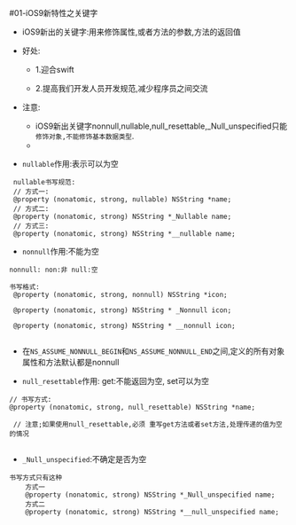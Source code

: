 #01-iOS9新特性之关键字
* iOS9新出的关键字:用来修饰属性,或者方法的参数,方法的返回值
* 好处:

    * 1.迎合swift

    * 2.提高我们开发人员开发规范,减少程序员之间交流

* 注意:
    * iOS9新出关键字nonnull,nullable,null_resettable,_Null_unspecified只能`修饰对象,不能修饰基本数据类型`.
    *
* `nullable`作用:表示可以为空

```objc
 nullable书写规范:
 // 方式一:
 @property (nonatomic, strong, nullable) NSString *name;
 // 方式二:
 @property (nonatomic, strong) NSString *_Nullable name;
 // 方式三:
 @property (nonatomic, strong) NSString *__nullable name;

```
* `nonnull`作用:不能为空

```objc
nonnull: non:非 null:空

书写格式:
 @property (nonatomic, strong, nonnull) NSString *icon;

 @property (nonatomic, strong) NSString * _Nonnull icon;

 @property (nonatomic, strong) NSString * __nonnull icon;


```

* 在`NS_ASSUME_NONNULL_BEGIN`和`NS_ASSUME_NONNULL_END`之间,定义的所有对象属性和方法默认都是nonnull

* `null_resettable`作用: get:不能返回为空, set可以为空

```
// 书写方式:
@property (nonatomic, strong, null_resettable) NSString *name;

 // 注意;如果使用null_resettable,必须 重写get方法或者set方法,处理传递的值为空的情况


```

* `_Null_unspecified`:不确定是否为空

```objc
书写方式只有这种
    方式一
    @property (nonatomic, strong) NSString *_Null_unspecified name;
    方式二
    @property (nonatomic, strong) NSString *__null_unspecified name;
```

